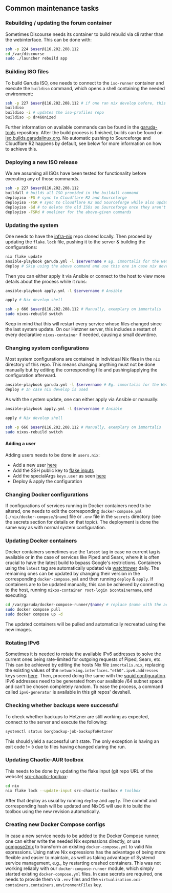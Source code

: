## Common maintenance tasks

### Rebuilding / updating the forum container

Sometimes Discourse needs its container to build rebuild via cli rather than the webinterface. This can be done with:

```sh
ssh -p 224 $user@116.202.208.112
cd /var/discourse
sudo ./launcher rebuild app
```

### Building ISO files

To build Garuda ISO, one needs to connect to the `iso-runner` container and execute the `buildiso` command, which opens
a shell containing the needed environment:

```sh
ssh -p 227 $user@116.202.208.112 # if one ran nix develop before, this can be skipped
buildiso
buildiso -i # updates the iso-profiles repo
buildiso -p dr460nized
```

Further information on available commands can be found in
the [garuda-tools](https://gitlab.com/garuda-linux/tools/garuda-tools) repository.
After the build process is finished, builds can be found
on [iso.builds.garudalinux.org](https://iso.builds.garudalinux.org/iso/garuda/).
No automatic pushing to Sourceforge and Cloudflare R2 happens by default, see below for more information on how to
achieve this.

### Deploying a new ISO release

We are assuming all ISOs have been tested for functionality before executing any of those commands.

```sh
ssh -p 227 $user@116.202.208.112
buildall # builds all ISO provided in the buildall command
deployiso -FS # sync to Cloudflare R2 and Sourceforge
deployiso -FSR # sync to Cloudflare R2 and Sourceforge while also updating the latest (stable, non-nightly) release
deployiso -Sd # to delete the old ISOs on Sourceforge once they aren't needed anymore
deployiso -FSRd # oneliner for the above-given commands
```

### Updating the system

One needs to have the [infra-nix](https://gitlab.com/garuda-linux/infra-nix) repo cloned locally. Then proceed by
updating the `flake.lock` file, pushing it to the server & building the configurations:

```sh
nix flake update
ansible-playbook garuda.yml -l $servername # Eg. immortalis for the Hetzner host
deploy # Skip using the above command and use this one in case nix develop was used
```

Then you can either apply it via Ansible or connect to the host to view more details about the process while it runs:

```sh
ansible-playbook apply.yml -l $servername # Ansible

apply # Nix develop shell

ssh -p 666 $user@116.202.208.112 # Manually, exemplary on immortalis
sudo nixos-rebuild switch
```

Keep in mind that this will restart every service whose files changed since the last system update. On our Hetzner
server, this includes a restart of every declarative `nixos-container` if needed, causing a small downtime.

### Changing system configurations

Most system configurations are contained in individual Nix files in the `nix` directory of this repo. This means
changing anything must not be done manually but by editing the corresponding file and pushing/applying the configuration
afterward.

```sh
ansible-playbook garuda.yml -l $servername # Eg. immortalis for the Hetzner host
deploy # In case nix develop is used
```

As with the system update, one can either apply via Ansible or manually:

```sh
ansible-playbook apply.yml -l $servername # Ansible

apply # Nix develop shell

ssh -p 666 $user@116.202.208.112 # Manually, exemplary on immortalis
sudo nixos-rebuild switch
```

#### Adding a user

Adding users needs to be done in `users.nix`:

- Add a new
  user [here](https://gitlab.com/garuda-linux/infra-nix/-/blob/main/nixos/modules/users.nix?ref_type=heads#L14)
- Add the SSH public key
  to [flake inputs](https://gitlab.com/garuda-linux/infra-nix/-/blob/main/flake.nix?ref_type=heads#L43)
- Add the specialArgs `keys.user` as
  seen [here](https://gitlab.com/garuda-linux/infra-nix/-/blob/main/nixos/flake-module.nix?ref_type=heads#L38)
- Deploy & apply the configuration

### Changing Docker configurations

If configurations of services running in Docker containers need to be altered, one needs to edit the
corresponding `docker-compose.yml` (`./nix/docker-compose/$name`) file or `.env` file in the `secrets` directory (see
the secrets section for details on that topic).
The deployment is done the same way as with normal system configuration.

### Updating Docker containers

Docker containers sometimes use the `latest` tag in case no current tag is available or in the case of services like
Piped and Searx, where it is often crucial to have the latest build to bypass Google's restrictions.
Containers using the `latest` tag are automatically updated via [watchtower](https://containrrr.dev/watchtower/) daily.
The remaining ones can be updated by changing their version in the corresponding `docker-compose.yml` and then
running `deploy` & `apply`.
If containers are to be updated manually, this can be achieved by connecting to the host,
running `nixos-container root-login $containername`, and executing:

```sh
cd /var/garuda/docker-compose-runner/$name/ # replace $name with the actual docker-compose.yml or autocomplete via tab
sudo docker compose pull
sudo docker compose up -d
```

The updated containers will be pulled and automatically recreated using the new images.

### Rotating IPv6

Sometimes it is needed to rotate the available IPv6 addresses to solve the current ones being rate-limited for outgoing
requests of Piped, Searx, etc.
This can be achieved by editing the hosts Nix file `immortalis.nix`, replacing the existing values of
the `networking.interfaces."eth0".ipv6.addresses` keys
seen [here](https://gitlab.com/garuda-linux/infra-nix/-/blob/main/nixos/hosts/immortalis.nix?ref_type=heads#L30).
Then, proceed doing the same with
the [squid configuration](https://gitlab.com/garuda-linux/infra-nix/-/blob/main/nixos/hosts/immortalis.nix?ref_type=heads#L219).
IPv6 addresses need to be generated from our available /64 subnet space and can't be chosen completely random.
To ease the process, a command called `ipv6-generator` is available in this git repos' devshell.

### Checking whether backups were successful

To check whether backups to Hetzner are still working as expected, connect to the server and execute the following:

```sh
systemctl status borgbackup-job-backupToHetzner
```

This should yield a successful unit state. The only exception is having an exit code != `0` due to files having changed
during the run.

### Updating Chaotic-AUR toolbox

This needs to be done by updating the flake input (git repo URL of the
website) [src-chaotic-toolbox](https://gitlab.com/garuda-linux/infra-nix/-/blob/main/nix/flake.nix?ref_type=heads#L44):

```sh
cd nix
nix flake lock --update-input src-chaotic-toolbox # toolbox
```

After that deploy as usual by running `deploy` and `apply`. The commit and corresponding hash will be updated and NixOS
will use it to build the toolbox using the new revision automatically.

### Creating new Docker Compose configs

In case a new service needs to be added to the Docker Compose runner,
one can either write the needed Nix expressions directly,
or use [compose2nix](https://github.com/aksiksi/compose2nix)
to transform an existing `docker-compose.yml` to valid Nix expressions.
Using native Nix expressions has the advantage of being more flexible and easier to maintain,
as well as taking advantage of Systemd service management, e.g., by restarting crashed containers.
This was not working reliably with our `docker-compose-runner` module, which simply started
existing `docker-compose.yml` files.
In case secrets are required, one needs to provide them via `.env` files and
the `virtualisation.oci-containers.containers.environmentFiles` key.
